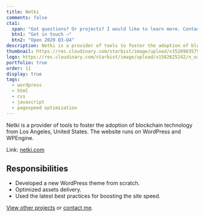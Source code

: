 ```yaml
---
title: Netki
comments: false
cta1:
  span: "Got questions? Or projects? I would like to learn more. Contact me today!"
  btn1: "Get in touch ⇢"
  btn2: "Open 2020 Q3-Q4"
description: Netki is a provider of tools to foster the adoption of blockchain technology from Los Angeles, United States. The website runs on WordPress and WPEngine.
thumbnail: https://res.cloudinary.com/starbist/image/upload/v1526983575/n_gcmcap.png
logo: https://res.cloudinary.com/starbist/image/upload/v1582625242/n_oxgjdy.png
portfolio: true
order: 11
display: true
tags:
  - wordpress
  - html
  - css
  - javascript
  - pagespeed optimization
---
```


Netki is a provider of tools to foster the adoption of blockchain technology from Los Angeles, United States. The website runs on WordPress and WPEngine.

Link: [netki.com](//netki.com/)

## Responsibilities

- Developed a new WordPress theme from scratch.
- Optimized assets delivery.
- Used the latest best practices for boosting the site speed.

[View other projects](/portfolio/) or [contact me](/contact/).
